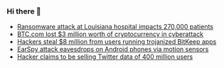 ### Hi there 👋

<!--START_SECTION:feed-->
* [Ransomware attack at Louisiana hospital impacts 270,000 patients](https://www.bleepingcomputer.com/news/security/ransomware-attack-at-louisiana-hospital-impacts-270-000-patients/)
* [BTC.com lost $3 million worth of cryptocurrency in cyberattack](https://www.bleepingcomputer.com/news/security/btccom-lost-3-million-worth-of-cryptocurrency-in-cyberattack/)
* [Hackers steal $8 million from users running trojanized BitKeep apps](https://www.bleepingcomputer.com/news/security/hackers-steal-8-million-from-users-running-trojanized-bitkeep-apps/)
* [EarSpy attack eavesdrops on Android phones via motion sensors](https://www.bleepingcomputer.com/news/security/earspy-attack-eavesdrops-on-android-phones-via-motion-sensors/)
* [Hacker claims to be selling Twitter data of 400 million users](https://www.bleepingcomputer.com/news/security/hacker-claims-to-be-selling-twitter-data-of-400-million-users/)
<!--END_SECTION:feed-->

<!--
**frankenk/frankenk** is a ✨ _special_ ✨ repository because its `README.md` (this file) appears on your GitHub profile.

Here are some ideas to get you started:

- 🔭 I’m currently working on ...
- 🌱 I’m currently learning ...
- 👯 I’m looking to collaborate on ...
- 🤔 I’m looking for help with ...
- 💬 Ask me about ...
- 📫 How to reach me: ...
- 😄 Pronouns: ...
- ⚡ Fun fact: ...
-->



